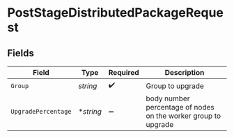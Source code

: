 # PostStageDistributedPackageRequest


## Fields

| Field                                                          | Type                                                           | Required                                                       | Description                                                    |
| -------------------------------------------------------------- | -------------------------------------------------------------- | -------------------------------------------------------------- | -------------------------------------------------------------- |
| `Group`                                                        | *string*                                                       | :heavy_check_mark:                                             | Group to upgrade                                               |
| `UpgradePercentage`                                            | **string*                                                      | :heavy_minus_sign:                                             | body number percentage of nodes on the worker group to upgrade |